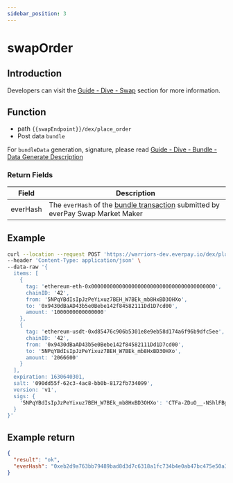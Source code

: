 ```yaml
---
sidebar_position: 3
---
```


# swapOrder

## Introduction
Developers can visit the [Guide - Dive - Swap](../../../guide/dive/swap) section for more information.

## Function
* path `{{swapEndpoint}}/dex/place_order`
* Post data `bundle`

For `bundleData` generation, signature, please read [Guide - Dive - Bundle - Data Generate Description](../../../guide/dive/bundle#data-generate-gescription)

### Return Fields
|Field|Description|
|---|---|
|everHash|The `everHash` of the [bundle transaction](../../../guide/dive/bundle) submitted by everPay Swap Market Maker|

## Example
```bash
curl --location --request POST 'https://warriors-dev.everpay.io/dex/place_order' \
--header 'Content-Type: application/json' \
--data-raw '{
  items: [
    {
      tag: 'ethereum-eth-0x0000000000000000000000000000000000000000',
      chainID: '42',
      from: '5NPqYBdIsIpJzPeYixuz7BEH_W7BEk_mb8HxBD3OHXo',
      to: '0x9430dBaAD43b5e0Bebe142f84582111Dd1D7cd00',
      amount: '1000000000000000'
    },
    {
      tag: 'ethereum-usdt-0xd85476c906b5301e8e9eb58d174a6f96b9dfc5ee',
      chainID: '42',
      from: '0x9430dBaAD43b5e0Bebe142f84582111Dd1D7cd00',
      to: '5NPqYBdIsIpJzPeYixuz7BEH_W7BEk_mb8HxBD3OHXo',
      amount: '2066600'
    }
  ],
  expiration: 1630640301,
  salt: '090dd55f-62c3-4ac8-bb0b-8172fb734099',
  version: 'v1',
  sigs: {
    '5NPqYBdIsIpJzPeYixuz7BEH_W7BEk_mb8HxBD3OHXo': 'CTFa-ZDuO__-NShlFBgAbstLEU6af4eDKaT42mCH5wl-h7IshESOzdAQ7Hicms4B7ugvoiG-O67zh2bvYBf2xGXDGF-y547VDVfllH9sYVr2h3TwFEu_K9KIas1-coJoUFKUlmC9MYtoY5oRoPBpchBm2KScY1bU_uOtbn_9BmL8rrPE8UBpxne0RsKQti8d8EG62jrNm0SHyxqa2EQzhq6qWHiB71c6IKLSX0KzecTd_XIPQB781UJt6uC5CAVTTLk3o6spRm5hZpDpG5-Xi5YUKP5B3DmTsd6Ta2pU5zkQv8SBrS9_T_wQy8T4a9tn13EquNGQrvyftUXBpqmT68a89T9QExWBjGCQY4xtooz9OK1iAImBXJZ-3GrsoARu29ku7eg5NFOkmgWtHm77XmP6QmRy1NakAVCbwE03Sf0ifTjV4Hp5jo8xEpnfsaHtzBmjyRYpa0j7nsRwmu-mDPvGdoN1fBmZDIvLQRz8FVSBgQVybL1Bzx8NjCAH0D7QEP3IYgY7cHcUx8uwo5jwC5zoh8IB_kJYiThiLHvkdWi548aBisfR0NaZDnwRqJsXfOpEgT-W2-5mex4m7Hmkv6TXGxLbBOox6LKzv6q33AZJngl-ocrAwPn6SkBTWbsbUyFrSj0WYl4AN8RKX8nEVzzaeV6mlN6FfDAygNRduQo,odtNk97a4PARR0I8g3kQpzlFVmPg-udyjfl81fbTioyP2pEw5tP5A1-FVqR-QFFPskW-j7yAze5usYNWHEir7oVQ9d9bbkcZIDEPqwSTO1JoD1BKXeeBK0xsmiSgxeY7uuRXWdhXREhlmIMsV8ObakEeXdbbxbs89XaZHBuES7boASrRVDXRz_mhMu6u_58OdLeMwR3I1BCH6nphNGVOehA7GOOqEBvtesBset0bNaLCb0JpSg5ZW_0AGLP-XydzE3IPLLx4NQEEJY21y8fChxYM4jntI78l5hojp9NlmS69EXlj0PoMjsbaWaz9WtnZaMAbnaOGAHhv8Y_TNmBI0FHpqHaGPP906Mnrgdm3tl2L40EX-Q6-liNVkB56CmPxXzSesu-4x5LLYxQ-aX3W6Hj7RCDTacxqUJHzOrhJqXSx6Jx0t8CwyfReMgVv4p5t1C3OZ8yYbJ_H3LdkeriVniaC5jQdMyIJ6QBMzr1XdXIw9WuEG2kCIYtvOp2qDuu9o2SY-9W4Yv7VWRDfWO38xxR4ZO65MMAdZxeaZ4w8sK_owH46Wm0XoT3Al-LPypaeijWqlHEu4R8c2ersD3xkDvXC_lNtaQw_qyfI3UEH5fWupY4zhZeDGkvXQh32Fv4CxlZL58iUHv9SvR7p5LgBCC3AVUbn7Sqc4xPUCZMj-Tc'
  }
}'
```

## Example return

```json
{
  "result": "ok",
  "everHash": "0xeb2d9a763bb79489bad8d3d7c6318a1fc734b4e0ab47bc475e50a3395614eb9e"
}
```
